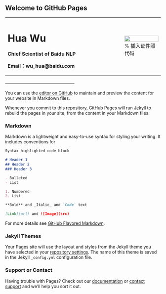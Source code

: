 ## Welcome to GitHub Pages
<table border="0">
  <tr>
    <td width="75%">
      <h1>Hua Wu</h1>
      <p><b>Chief Scientist of Baidu NLP</b></p>
      <p><b>Email：wu_hua@baidu.com</b></p>
    </td>
    <td width="25%">
      <img src="/huawu.jpg" width="100%">      % 插入证件照代码
    </td>
  </tr>
</table>
————————————————



You can use the [editor on GitHub](https://github.com/WuHuaNLP/Homepage/edit/master/index.md) to maintain and preview the content for your website in Markdown files.

Whenever you commit to this repository, GitHub Pages will run [Jekyll](https://jekyllrb.com/) to rebuild the pages in your site, from the content in your Markdown files.

### Markdown

Markdown is a lightweight and easy-to-use syntax for styling your writing. It includes conventions for

```markdown
Syntax highlighted code block

# Header 1
## Header 2
### Header 3

- Bulleted
- List

1. Numbered
2. List

**Bold** and _Italic_ and `Code` text

[Link](url) and ![Image](src)
```

For more details see [GitHub Flavored Markdown](https://guides.github.com/features/mastering-markdown/).

### Jekyll Themes

Your Pages site will use the layout and styles from the Jekyll theme you have selected in your [repository settings](https://github.com/WuHuaNLP/Homepage/settings). The name of this theme is saved in the Jekyll `_config.yml` configuration file.

### Support or Contact

Having trouble with Pages? Check out our [documentation](https://help.github.com/categories/github-pages-basics/) or [contact support](https://github.com/contact) and we’ll help you sort it out.
